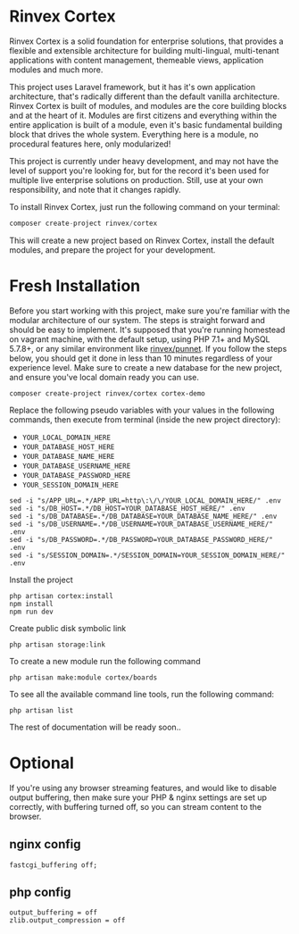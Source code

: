 # Rinvex Cortex

Rinvex Cortex is a solid foundation for enterprise solutions, that provides a flexible and extensible architecture for building multi-lingual, multi-tenant applications with content management, themeable views, application modules and much more.

This project uses Laravel framework, but it has it's own application architecture, that's radically different than the default vanilla architecture. Rinvex Cortex is built of modules, and modules are the core building blocks and at the heart of it. Modules are first citizens and everything within the entire application is built of a module, even it's basic fundamental building block that drives the whole system. Everything here is a module, no procedural features here, only modularized!

This project is currently under heavy development, and may not have the level of support you're looking for, but for the record it's been used for multiple live enterprise solutions on production. Still, use at your own responsibility, and note that it changes rapidly.

To install Rinvex Cortex, just run the following command on your terminal:
```php
composer create-project rinvex/cortex
```

This will create a new project based on Rinvex Cortex, install the default modules, and prepare the project for your development.


# Fresh Installation

Before you start working with this project, make sure you're familiar with the modular architecture of our system. The steps is straight forward and should be easy to implement.
It's supposed that you're running homestead on vagrant machine, with the default setup, using PHP 7.1+ and MySQL 5.7.8+, or any similar environment like [rinvex/punnet](https://github.com/rinvex/punnet).
If you follow the steps below, you should get it done in less than 10 minutes regardless of your experience level.
Make sure to create a new database for the new project, and ensure you've local domain ready you can use.

```
composer create-project rinvex/cortex cortex-demo
```

Replace the following pseudo variables with your values in the following commands, then execute from terminal (inside the new project directory):

- `YOUR_LOCAL_DOMAIN_HERE`
- `YOUR_DATABASE_HOST_HERE`
- `YOUR_DATABASE_NAME_HERE`
- `YOUR_DATABASE_USERNAME_HERE`
- `YOUR_DATABASE_PASSWORD_HERE`
- `YOUR_SESSION_DOMAIN_HERE`

```
sed -i "s/APP_URL=.*/APP_URL=http\:\/\/YOUR_LOCAL_DOMAIN_HERE/" .env
sed -i "s/DB_HOST=.*/DB_HOST=YOUR_DATABASE_HOST_HERE/" .env
sed -i "s/DB_DATABASE=.*/DB_DATABASE=YOUR_DATABASE_NAME_HERE/" .env
sed -i "s/DB_USERNAME=.*/DB_USERNAME=YOUR_DATABASE_USERNAME_HERE/" .env
sed -i "s/DB_PASSWORD=.*/DB_PASSWORD=YOUR_DATABASE_PASSWORD_HERE/" .env
sed -i "s/SESSION_DOMAIN=.*/SESSION_DOMAIN=YOUR_SESSION_DOMAIN_HERE/" .env
```

Install the project

```
php artisan cortex:install
npm install
npm run dev
```

Create public disk symbolic link

```
php artisan storage:link
```

To create a new module run the following command

```
php artisan make:module cortex/boards
```

To see all the available command line tools, run the following command:

```
php artisan list
```

The rest of documentation will be ready soon..

# Optional

If you're using any browser streaming features, and would like to disable output buffering, then make sure your PHP & nginx settings are set up correctly, with buffering turned off, so you can stream content to the browser.

## nginx config
```
fastcgi_buffering off;
```

## php config
```
output_buffering = off
zlib.output_compression = off
```
